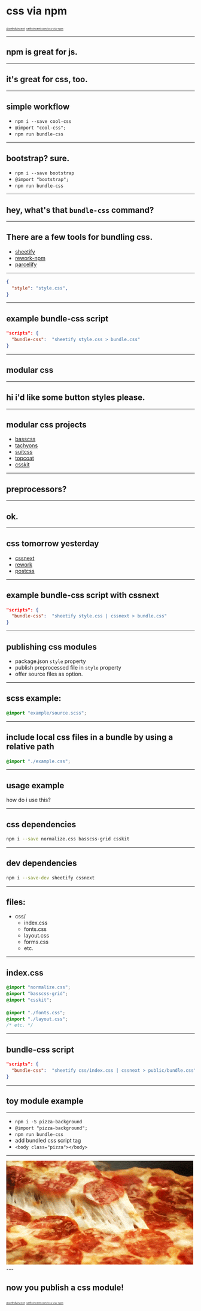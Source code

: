 # css via npm

<a href="http://twitter.com/sethdvincent" style="font-size:50%">@sethdvincent</a>
<a href="http://sethvincent.com/css-via-npm" style="font-size:50%">sethvincent.com/css-via-npm</a>


---

## npm is great for js.

---

## it's great for css, too.

---

## simple workflow

- `npm i --save cool-css`
- `@import "cool-css";`
- `npm run bundle-css`

---

## bootstrap? sure.

- `npm i --save bootstrap`
- `@import "bootstrap";`
- `npm run bundle-css`

---

## hey, what's that `bundle-css` command?

---

## There are a few tools for bundling css.

- [sheetify](http://npmjs.org/sheetify)
- [rework-npm](http://npmjs.org/rework-npm)
- [parcelify](http://npmjs.org/parcelify)

---

```json
{
  "style": "style.css",
}
```
---

## example bundle-css script

```json
"scripts": {
  "bundle-css":  "sheetify style.css > bundle.css"
}
```

---

## modular css

---

## hi i'd like some button styles please.

---

## modular css projects

- [basscss](npmjs.org/basscss)
- [tachyons](npmjs.org/tachyons)
- [suitcss](npmjs.org/suitcss)
- [topcoat](npmjs.org/topcoat)
- [csskit](npmjs.org/csskit)

---

## preprocessors?

---

## ok.

---

## css tomorrow yesterday

- [cssnext](http://npmjs.org/cssnext)
- [rework](http://npmjs.org/rework)
- [postcss](http://npmjs.org/postcss)

--- 

## example bundle-css script with cssnext

```json
"scripts": {
  "bundle-css":  "sheetify style.css | cssnext > bundle.css"
}
```

---

## publishing css modules

- package.json `style` property
- publish preprocessed file in `style` property
- offer source files as option.

---

## scss example:

```css
@import "example/source.scss";
```

---


## include local css files in a bundle by using a relative path

```css
@import "./example.css";
```

---

## usage example

how do i use this?

---

## css dependencies

```bash
npm i --save normalize.css basscss-grid csskit
```

---

## dev dependencies

```bash
npm i --save-dev sheetify cssnext
```

---

## files:

- css/
  - index.css
  - fonts.css
  - layout.css
  - forms.css
  - etc.

---

## index.css

```css
@import "normalize.css";
@import "basscss-grid";
@import "csskit";

@import "./fonts.css";
@import "./layout.css";
/* etc. */
```

---

## bundle-css script

```json
"scripts": {
  "bundle-css":  "sheetify css/index.css | cssnext > public/bundle.css"
}
```

---

## toy module example

---

- `npm i -S pizza-background`
- `@import "pizza-background";`
- `npm run bundle-css`
- add bundled css script tag
- `<body class="pizza"></body>`

---
<img src="pizza.gif" alt="pizza.gif">
---

## now you publish a css module!

<a href="http://twitter.com/sethdvincent" style="font-size:50%">@sethdvincent</a>
<a href="http://sethvincent.com/css-via-npm" style="font-size:50%">sethvincent.com/css-via-npm</a>
